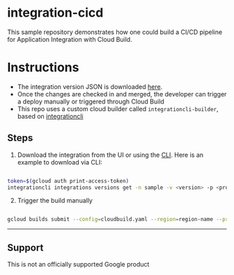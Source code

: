 # integration-cicd

This sample repository demonstrates how one could build a CI/CD pipeline for Application Integration with Cloud Build.

# Instructions

* The integration version JSON is downloaded [here](./src/sample.json). 
* Once the changes are checked in and merged, the developer can trigger a deploy manually or triggered through Cloud Build
* This repo uses a custom cloud builder called `integrationcli-builder`, based on [integrationcli](https://github.com/srinandan/integrationcli)


## Steps

1. Download the integration from the UI or using the [CLI](https://github.com/srinandan/integrationcli/blob/main/docs/integrationcli_integrations_versions_get.md). Here is an example to download via CLI:

```sh

token=$(gcloud auth print-access-token)
integrationcli integrations versions get -n sample -v <version> -p <project-id> -r <region-name> -t $token > ./src/sample.json
```

2. Trigger the build manually

```sh

gcloud builds submit --config=cloudbuild.yaml --region=region-name --project=project-name --substitutions _NAME=sample,_SNAPSHOT=1,_FILE=./src/sample.json
```

___

## Support

This is not an officially supported Google product